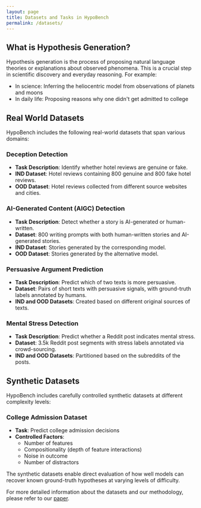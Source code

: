 ```yaml
---
layout: page
title: Datasets and Tasks in HypoBench
permalink: /datasets/
---
```


## What is Hypothesis Generation?

Hypothesis generation is the process of proposing natural language theories or explanations about observed phenomena. This is a crucial step in scientific discovery and everyday reasoning. For example:

- In science: Inferring the heliocentric model from observations of planets and moons
- In daily life: Proposing reasons why one didn't get admitted to college

## Real World Datasets

HypoBench includes the following real-world datasets that span various domains:

### Deception Detection
- **Task Description**: Identify whether hotel reviews are genuine or fake.
- **IND Dataset**: Hotel reviews containing 800 genuine and 800 fake hotel reviews.
- **OOD Dataset**: Hotel reviews collected from different source websites and cities.

### AI-Generated Content (AIGC) Detection
- **Task Description**: Detect whether a story is AI-generated or human-written.
- **Dataset**: 800 writing prompts with both human-written stories and AI-generated stories.
- **IND Dataset**: Stories generated by the corresponding model.
- **OOD Dataset**: Stories generated by the alternative model.

### Persuasive Argument Prediction
- **Task Description**: Predict which of two texts is more persuasive.
- **Dataset**: Pairs of short texts with persuasive signals, with ground-truth labels annotated by humans.
- **IND and OOD Datasets**: Created based on different original sources of texts.

### Mental Stress Detection
- **Task Description**: Predict whether a Reddit post indicates mental stress.
- **Dataset**: 3.5k Reddit post segments with stress labels annotated via crowd-sourcing.
- **IND and OOD Datasets**: Partitioned based on the subreddits of the posts.

## Synthetic Datasets

HypoBench includes carefully controlled synthetic datasets at different complexity levels:

### College Admission Dataset
- **Task**: Predict college admission decisions
- **Controlled Factors**:
  - Number of features
  - Compositionality (depth of feature interactions)
  - Noise in outcome
  - Number of distractors

The synthetic datasets enable direct evaluation of how well models can recover known ground-truth hypotheses at varying levels of difficulty.

For more detailed information about the datasets and our methodology, please refer to our [paper](https://arxiv.org/abs/paper-link).

